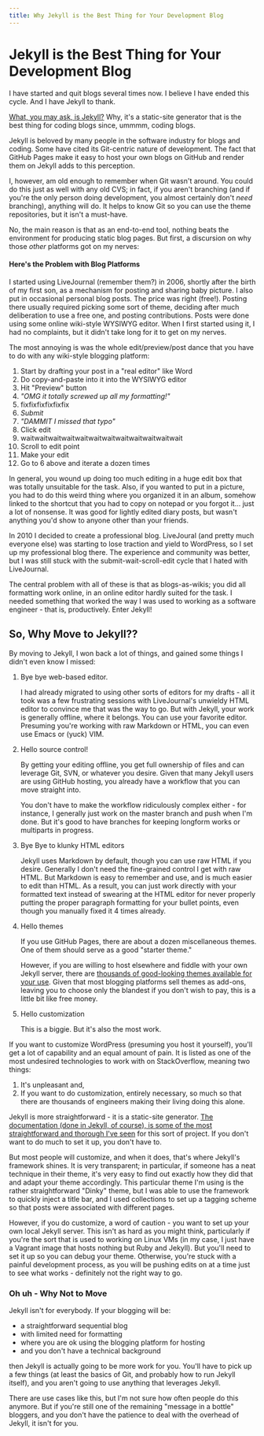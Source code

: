 ```yaml
---
title: Why Jekyll is the Best Thing for Your Development Blog
---
```

# Jekyll is the Best Thing for Your Development Blog

I have started and quit blogs several times now. I believe I have ended
this cycle. And I have Jekyll to thank.

[What, you may ask, is Jekyll?](https://jekyllrb.com/) Why, it's a static-site
generator that is the best thing for coding blogs since, ummmm, coding
blogs.

Jekyll is beloved by many people in the software industry for blogs
and coding. Some have cited its Git-centric nature of development. The fact
that GitHub Pages make it easy to host your own blogs on GitHub and
render them on Jekyll adds to this perception.

I, however, am old enough to remember when Git wasn't around. You could
do this just as well with any old CVS; in fact, if you aren't branching
(and if you're the only person doing development, you almost certainly
don't _need_ branching), anything will do. It helps to know Git so you can
use the theme repositories, but it isn't a must-have.

No, the main reason is that as an end-to-end tool, nothing beats the
environment for producing static blog pages. But first, a discursion on
why those _other_ platforms got on my nerves:

#### Here's the Problem with Blog Platforms

I started using LiveJournal (remember them?) in 2006, shortly after
the birth of my first son, as a mechanism for posting and sharing baby
picture. I also put in occasional personal blog posts. The price was
right (free!).  Posting there usually required picking some sort of
theme, deciding after much deliberation to use a free one, and posting
contributions. Posts were done using some online wiki-style WYSIWYG
editor. When I first started using it, I had no complaints, but it
didn't take long for it to get on my nerves.

The most annoying is was the whole edit/preview/post dance that you have
to do with any wiki-style blogging platform:

1. Start by drafting your post in a "real editor" like Word
2. Do copy-and-paste into it into the WYSIWYG editor
3. Hit "Preview" button
4. _"OMG it totally screwed up all my formatting!"_
5. fixfixfixfixfixfix
6. *Submit*
7. _"DAMMIT I missed that typo"_
8. Click edit
9. waitwaitwaitwaitwaitwaitwaitwaitwaitwaitwaitwait
10. Scroll to edit point
11. Make your edit
12. Go to 6 above and iterate a dozen times

In general, you wound up doing too much editing in a huge edit box that
was totally unsuitable for the task.
Also, if you wanted to put in a picture,
you had to do this weird thing where you organized it in an album, somehow
linked to the shortcut that you had to copy on notepad or you forgot
it... just a lot of nonsense. It was good for lightly edited diary posts,
but wasn't anything you'd show to anyone other than your friends.

In 2010 I decided to create a professional blog. LiveJoural (and
pretty much everyone else) was starting to lose traction and yield to
WordPress, so I set up my professional blog there. The experience and
community was better, but I was still stuck with the
submit-wait-scroll-edit cycle that I hated with LiveJournal.

The central problem with all of these is that as
blogs-as-wikis; you did all formatting work online, in an online editor
hardly suited for the task. I needed something that worked the way I
was used to working as a software engineer - that is,
productively. Enter Jekyll!

## So, Why Move to Jekyll??

By moving to Jekyll, I won back a lot of things, and gained some things
I didn't even know I missed:

1. Bye bye web-based editor.

    I had already migrated to using other sorts of editors for my
    drafts - all it took was a few frustrating sessions with LiveJournal's
    unwieldy HTML editor to convince me that was the way to go. But with
    Jekyll, your work is generally offline, where it belongs. You can use
    your favorite editor. Presuming you're working with raw Markdown or
    HTML, you can even use Emacs or (yuck) VIM.

2. Hello source control!

    By getting your editing offline, you get full ownership of files and
    can leverage Git, SVN, or whatever you desire. Given that many Jekyll users
    are using GitHub hosting, you already have a workflow that you can move
    straight into.

    You don't have to make the workflow ridiculously complex either - for instance,
    I generally just work on the master branch and push when I'm done. But it's
    good to have branches for keeping longform works or multiparts in progress.

3. Bye Bye to klunky HTML editors

    Jekyll uses Markdown by default, though you can use raw HTML if you desire.
    Generally I don't need the fine-grained control I get with raw HTML. But
    Markdown is easy to remember and use, and is much easier to edit than
    HTML. As a result, you can just work directly with your formatted text
    instead of swearing at the HTML editor for never properly putting the
    proper paragraph formatting for your bullet points, even though you manually
    fixed it 4 times already.

4. Hello themes

    If you use GitHub Pages, there are about a dozen miscellaneous themes. One
    of them should serve as a good "starter theme."

    However, if you are willing to host elsewhere and fiddle with your own
    Jekyll server, there are [thousands of good-looking themes available for your
    use](https://github.com/jekyll/jekyll/wiki/Themes). Given that most blogging
    platforms sell themes as add-ons, leaving you to choose only the blandest if
    you don't wish to pay, this is a little bit like free money.

5. Hello customization

    This is a biggie. But it's also the most work.

If you want to customize WordPress (presuming you host it yourself),
you'll get a lot of capability and an equal amount of pain. It is
listed as one of the most undesired technologies to work with on
StackOverflow, meaning two things:
1. It's unpleasant and,
2. If you
want to do customization, entirely necessary, so much so that there
are thousands of engineers making their living doing this alone.

Jekyll is more straightforward - it is a static-site generator. [The
documentation (done in Jekyll, of course), is some of the most straightforward
and thorough I've seen](https://jekyllrb.com/docs/structure/) for this
sort of project. If you don't want to do much to set it up, you don't
have to.

But most people will customize, and when it does, that's where Jekyll's
framework shines. It is very transparent; in particular, if someone has a
neat technique in their theme, it's very easy to find out exactly how they
did that and adapt your theme accordingly. This particular theme I'm using
is the rather straightforward "Dinky" theme, but I was able to use the
framework to quickly inject a title bar, and I used collections to set up
a tagging scheme so that posts were associated with different pages.

However, if you do customize, a word of caution - you want to set up your own
local Jekyll server. This isn't as hard as you might think, particularly if
you're the sort that is used to working on Linux VMs (in my case, I just have
a Vagrant image that hosts nothing but Ruby and Jekyll). But you'll need to
set it up so you can debug your theme. Otherwise, you're stuck with a painful
development process, as you will be pushing edits on at a time just to see
what works - definitely not the right way to go.

### Oh uh - Why Not to Move

Jekyll isn't for everybody. If your blogging will be:

- a straightforward sequential blog
- with limited need for formatting
- where you are ok using the blogging platform for hosting
- and you don't have a technical background

then Jekyll is actually going to be more work for you. You'll have to
pick up a few things (at least the basics of Git, and probably how to
run Jekyll itself), and you aren't going to use anything that
leverages Jekyll.

There are use cases like this, but I'm not sure how often people do this
anymore. But if you're still one of the remaining "message in a bottle" bloggers, and you don't have the patience to deal with the overhead of Jekyll, it
isn't for you.
